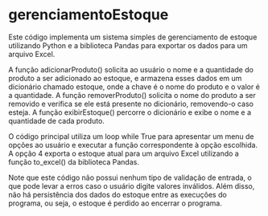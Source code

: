 # gerenciamentoEstoque
Este código implementa um sistema simples de gerenciamento de estoque utilizando Python e a biblioteca Pandas para exportar os dados para um arquivo Excel.

A função adicionarProduto() solicita ao usuário o nome e a quantidade do produto a ser adicionado ao estoque, e armazena esses dados em um dicionário chamado estoque, onde a chave é o nome do produto e o valor é a quantidade.
A função removerProduto() solicita o nome do produto a ser removido e verifica se ele está presente no dicionário, removendo-o caso esteja. A função exibirEstoque() percorre o dicionário e exibe o nome e a quantidade de cada produto.

O código principal utiliza um loop while True para apresentar um menu de opções ao usuário e executar a função correspondente à opção escolhida. A opção 4 exporta o estoque atual para um arquivo Excel utilizando a função to_excel() da biblioteca Pandas.

Note que este código não possui nenhum tipo de validação de entrada, o que pode levar a erros caso o usuário digite valores inválidos.
Além disso, não há persistência dos dados do estoque entre as execuções do programa, ou seja, o estoque é perdido ao encerrar o programa.
